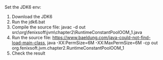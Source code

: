 Set the JDK6 env:
1. Download the JDK6
2. Run the jdk6.bat
3. Compile the source file: javac -d out src\org\fenixsoft\jvm\chapter2\RuntimeConstantPoolOOM_1.java
4. Run the source file: https://www.baeldung.com/java-could-not-find-load-main-class, java -XX:PermSize=6M -XX:MaxPermSize=6M -cp out org.fenixsoft.jvm.chapter2.RuntimeConstantPoolOOM_1
5. Check the result
